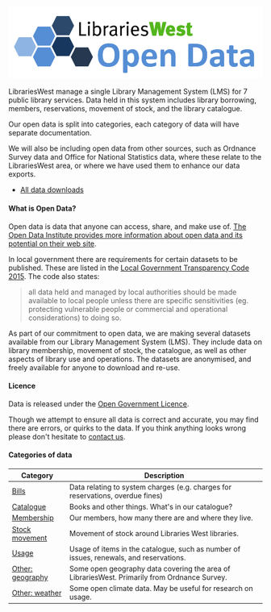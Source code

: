 ![Libraries West Open Data](https://raw.githubusercontent.com/LibrariesWest/opendata/d215d7be470a50d24e592e97d935d6615bd524d9/LW%20Open%20Data.png "Libraries West Open Data")

LibrariesWest manage a single Library Management System (LMS) for 7 public library services. Data held in this system includes library borrowing, members, reservations, movement of stock, and the library catalogue.

Our open data is split into categories, each category of data will have separate documentation.

We will also be including open data from other sources, such as Ordnance Survey data and Office for National Statistics data, where these relate to the LibrariesWest area, or where we have used them to enhance our data exports.

- [All data downloads](./all-files.md)

#### What is Open Data?

Open data is data that anyone can access, share, and make use of. [The Open Data Institute provides more information about open data and its potential on their web site](https://theodi.org/what-is-open-data).

In local government there are requirements for certain datasets to be published. These are listed in the [Local Government Transparency Code 2015](https://www.gov.uk/government/publications/local-government-transparency-code-2015). The code also states:

> all data held and managed by local authorities should be made available to local people unless there are specific sensitivities (eg. protecting vulnerable people or commercial and operational considerations) to doing so.

As part of our commitment to open data, we are making several datasets available from our Library Management System (LMS). They include data on library membership, movement of stock, the catalogue, as well as other aspects of library use and operations. The datasets are anonymised, and freely available for anyone to download and re-use.

#### Licence

Data is released under the [Open Government Licence](http://www.nationalarchives.gov.uk/doc/open-government-licence/version/3/).

Though we attempt to ensure all data is correct and accurate, you may find there are errors, or quirks to the data. If you think anything looks wrong please don't hesitate to [contact us](https://lwc.ent.sirsidynix.net.uk/client/en_GB/default/?rm=CONTACT+US1%7C%7C%7C1%7C%7C%7C0%7C%7C%7Ctrue).

#### Categories of data

| Category | Description |
| -------- | ----------- |
| [Bills](bills/README.md) | Data relating to system charges (e.g. charges for reservations, overdue fines) |
| [Catalogue](catalogue/README.md) | Books and other things. What's in our catalogue? |
| [Membership](membership/README.md) | Our members, how many there are and where they live. |
| [Stock movement](movement/README.md) | Movement of stock around Libraries West libraries. |
| [Usage](usage/README.md) | Usage of items in the catalogue, such as number of issues, renewals, and reservations. |
| [Other: geography](geography/README.md) | Some open geography data covering the area of LibrariesWest. Primarily from Ordnance Survey. |
| [Other: weather](weather/README.md) | Some open climate data. May be useful for research on usage. |
